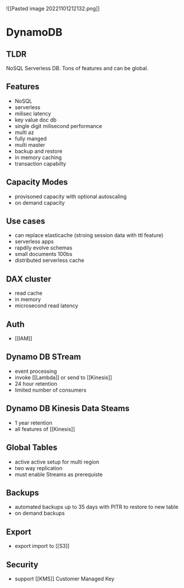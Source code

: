 ![[Pasted image 20221101212132.png]]
# DynamoDB

## TLDR
NoSQL Serverless DB. Tons of features and can be global.

## Features
- NoSQL
- serverless
- milisec latency
- key value doc db
- single digit milisecond performance
- multi az
- fully manged
- multi master
- backup and restore
- in memory caching
- transaction capabilty

##  Capacity Modes
- provisoned capacity with optional autoscaling
- on demand capacity

## Use cases
- can replace elasticache (stroing session data with ttl feature)
 - serverless apps
 - rapdily evolve schemas
 - small documents 100bs
 - distributed serverless cache

## DAX cluster
- read cache 
- in memory
- microsecond read latency

## Auth
- [[IAM]]

## Dynamo DB STream
- event processing
- invoke [[Lambda]] or send to [[Kinesis]]
- 24 hour retention 
- limited number of consumers

## Dynamo DB Kinesis Data Steams
- 1 year retention
- all features of [[Kinesis]]

## Global Tables
- active active setup for multi region
- two way replication
- must enable Streams as prerequiste

## Backups
- automated backups up to 35 days with PITR to restore to new table
- on demand backups

## Export
- export import to [[S3]]

## Security
- support [[KMS]] Customer Managed Key